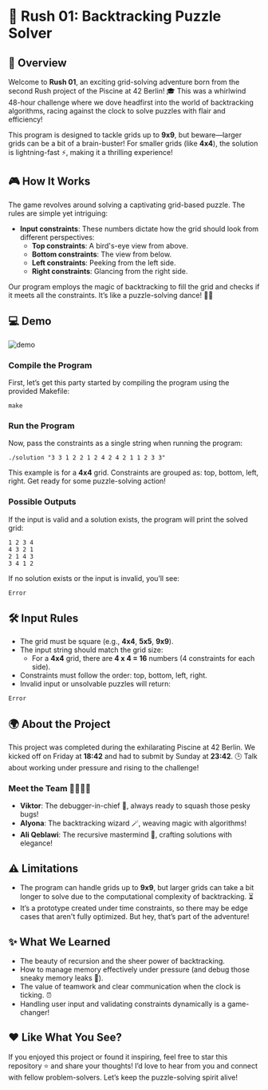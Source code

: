 # 🚀 Rush 01: Backtracking Puzzle Solver

## 🌟 Overview
Welcome to **Rush 01**, an exciting grid-solving adventure born from the second Rush project of the Piscine at 42 Berlin! 🎓 This was a whirlwind 48-hour challenge where we dove headfirst into the world of backtracking algorithms, racing against the clock to solve puzzles with flair and efficiency!

This program is designed to tackle grids up to **9x9**, but beware—larger grids can be a bit of a brain-buster! For smaller grids (like **4x4**), the solution is lightning-fast ⚡, making it a thrilling experience!

## 🎮 How It Works
The game revolves around solving a captivating grid-based puzzle. The rules are simple yet intriguing:

- **Input constraints**: These numbers dictate how the grid should look from different perspectives:
  - **Top constraints**: A bird's-eye view from above.
  - **Bottom constraints**: The view from below.
  - **Left constraints**: Peeking from the left side.
  - **Right constraints**: Glancing from the right side.

Our program employs the magic of backtracking to fill the grid and checks if it meets all the constraints. It’s like a puzzle-solving dance! 💃🕺

## 💻 Demo
![demo](https://github.com/user-attachments/assets/b8f6505f-2fe1-4a99-b80e-24b0e220d4bc)
### Compile the Program
First, let’s get this party started by compiling the program using the provided Makefile:
```
make
```

### Run the Program
Now, pass the constraints as a single string when running the program:
```
./solution "3 3 1 2 2 1 2 4 2 4 2 1 1 2 3 3"
```
This example is for a **4x4** grid. Constraints are grouped as: top, bottom, left, right. Get ready for some puzzle-solving action!

### Possible Outputs
If the input is valid and a solution exists, the program will print the solved grid:
```
1 2 3 4
4 3 2 1
2 1 4 3
3 4 1 2
```
If no solution exists or the input is invalid, you’ll see:
```
Error
```

## 🛠️ Input Rules
- The grid must be square (e.g., **4x4**, **5x5**, **9x9**).
- The input string should match the grid size:
  - For a **4x4** grid, there are **4 x 4 = 16** numbers (4 constraints for each side).
- Constraints must follow the order: top, bottom, left, right.
- Invalid input or unsolvable puzzles will return:
```
Error
```

## 🌍 About the Project
This project was completed during the exhilarating Piscine at 42 Berlin. We kicked off on Friday at **18:42** and had to submit by Sunday at **23:42**. 🕒 Talk about working under pressure and rising to the challenge!

### Meet the Team 👩‍💻👨‍💻
- **Viktor**: The debugger-in-chief 🐛, always ready to squash those pesky bugs!
- **Alyona**: The backtracking wizard 🪄, weaving magic with algorithms!
- **Ali Qeblawi**: The recursive mastermind 🔁, crafting solutions with elegance!

## ⚠️ Limitations
- The program can handle grids up to **9x9**, but larger grids can take a bit longer to solve due to the computational complexity of backtracking. ⏳
- It’s a prototype created under time constraints, so there may be edge cases that aren't fully optimized. But hey, that’s part of the adventure!

## ✨ What We Learned
- The beauty of recursion and the sheer power of backtracking.
- How to manage memory effectively under pressure (and debug those sneaky memory leaks 🧠).
- The value of teamwork and clear communication when the clock is ticking. ⏰
- Handling user input and validating constraints dynamically is a game-changer!

## ❤️ Like What You See?
If you enjoyed this project or found it inspiring, feel free to star this repository ⭐ and share your thoughts! I’d love to hear from you and connect with fellow problem-solvers. Let’s keep the puzzle-solving spirit alive!
```
